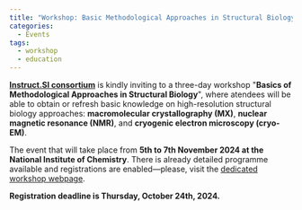 ```yaml
---
title: "Workshop: Basic Methodological Approaches in Structural Biology (Ljubljana, 5–7 Nov 2024) - programme & registrations"
categories:
  - Events
tags:
  - workshop
  - education
---
```


**[Instruct.SI consortium](https://instruct-eric.si)** is kindly inviting to a three-day workshop "**Basics of Methodological Approaches in Structural Biology**", where atendees will be able to obtain or refresh basic knowledge on high-resolution structural biology approaches: **macromolecular crystallography (MX)**, **nuclear magnetic resonance (NMR)**, and **cryogenic electron microscopy (cryo-EM)**.

The event that will take place from **5th to 7th November 2024 at the National Institute of Chemistry**. There is already detailed programme available and registrations are enabled—please, visit the [dedicated workshop webpage](/bmasb2024/).

**Registration deadline is Thursday, October 24th, 2024.**